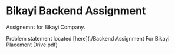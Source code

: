 # Bikayi Backend Assignment

Assignemnt for Bikayi Company.

Problem statement located [here](./Backend Assignment For Bikayi Placement Drive.pdf)

